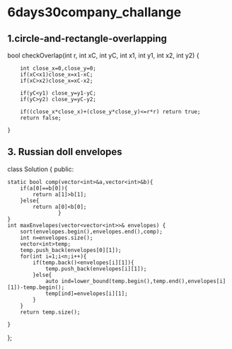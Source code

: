 # 6days30company_challange

## 1.circle-and-rectangle-overlapping
bool checkOverlap(int r, int xC, int yC, int x1, int y1, int x2, int y2) {

        int close_x=0,close_y=0;
        if(xC<x1)close_x=x1-xC;
        if(xC>x2)close_x=xC-x2;

        if(yC<y1) close_y=y1-yC;
        if(yC>y2) close_y=yC-y2;

        if((close_x*close_x)+(close_y*close_y)<=r*r) return true;
        return false;

    }

 ## 3. Russian doll envelopes
 
 class Solution {
public:

    static bool comp(vector<int>&a,vector<int>&b){
        if(a[0]==b[0]){
            return a[1]>b[1];
        }else{
            return a[0]<b[0];
                    }
    }
    int maxEnvelopes(vector<vector<int>>& envelopes) {
        sort(envelopes.begin(),envelopes.end(),comp);
        int n=envelopes.size();
        vector<int>temp;
        temp.push_back(envelopes[0][1]);
        for(int i=1;i<n;i++){
            if(temp.back()<envelopes[i][1]){
                temp.push_back(envelopes[i][1]);
            }else{
                auto ind=lower_bound(temp.begin(),temp.end(),envelopes[i][1])-temp.begin();
                temp[ind]=envelopes[i][1];
            }
        }
        return temp.size();
        
    }
};
